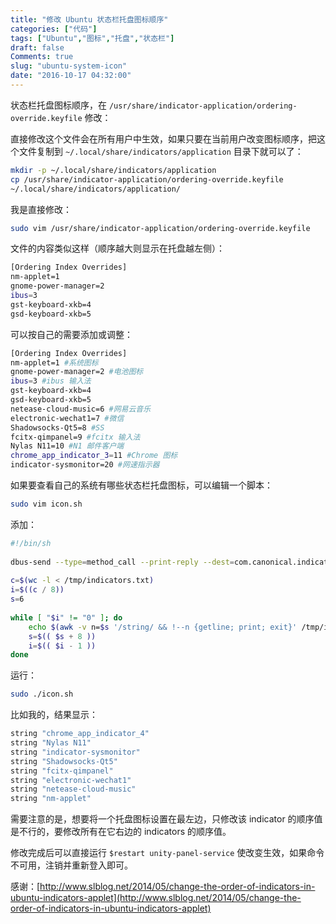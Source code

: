 ```yaml
---
title: "修改 Ubuntu 状态栏托盘图标顺序"
categories: ["代码"]
tags: ["Ubuntu","图标","托盘","状态栏"]
draft: false
Comments: true
slug: "ubuntu-system-icon"
date: "2016-10-17 04:32:00"
---
```


状态栏托盘图标顺序，在 `/usr/share/indicator-application/ordering-override.keyfile` 修改：

直接修改这个文件会在所有用户中生效，如果只要在当前用户改变图标顺序，把这个文件复制到 `~/.local/share/indicators/application` 目录下就可以了：

```bash
mkdir -p ~/.local/share/indicators/application
cp /usr/share/indicator-application/ordering-override.keyfile 
~/.local/share/indicators/application/
```

我是直接修改：

```bash
sudo vim /usr/share/indicator-application/ordering-override.keyfile
```

文件的内容类似这样（顺序越大则显示在托盘越左侧）：

```bash
[Ordering Index Overrides]
nm-applet=1
gnome-power-manager=2
ibus=3
gst-keyboard-xkb=4
gsd-keyboard-xkb=5
```

可以按自己的需要添加或调整：

```bash
[Ordering Index Overrides]
nm-applet=1 #系统图标
gnome-power-manager=2 #电池图标
ibus=3 #ibus 输入法
gst-keyboard-xkb=4 
gsd-keyboard-xkb=5
netease-cloud-music=6 #网易云音乐
electronic-wechat1=7 #微信
Shadowsocks-Qt5=8 #SS
fcitx-qimpanel=9 #fcitx 输入法
Nylas N11=10 #N1 邮件客户端
chrome_app_indicator_3=11 #Chrome 图标
indicator-sysmonitor=20 #网速指示器
```

如果要查看自己的系统有哪些状态栏托盘图标，可以编辑一个脚本：

```bash
sudo vim icon.sh
```

添加：

```bash
#!/bin/sh
 
dbus-send --type=method_call --print-reply --dest=com.canonical.indicator.application/com/canonical/indicator/application/service com.canonical.indicator.application.service.GetApplications | grep "string" > /tmp/indicators.txt
 
c=$(wc -l < /tmp/indicators.txt)
i=$((c / 8))
s=6
 
while [ "$i" != "0" ]; do
    echo $(awk -v n=$s '/string/ && !--n {getline; print; exit}' /tmp/indicators.txt)
    s=$(( $s + 8 ))
    i=$(( $i - 1 ))
done
```

运行：

```bash
sudo ./icon.sh
```

比如我的，结果显示：

```bash
string "chrome_app_indicator_4"
string "Nylas N11"
string "indicator-sysmonitor"
string "Shadowsocks-Qt5"
string "fcitx-qimpanel"
string "electronic-wechat1"
string "netease-cloud-music"
string "nm-applet"
```

需要注意的是，想要将一个托盘图标设置在最左边，只修改该 indicator 的顺序值是不行的，要修改所有在它右边的 indicators 的顺序值。

修改完成后可以直接运行 `$restart unity-panel-service` 使改变生效，如果命令不可用，注销并重新登入即可。

感谢：[http://www.slblog.net/2014/05/change-the-order-of-indicators-in-ubuntu-indicators-applet](http://www.slblog.net/2014/05/change-the-order-of-indicators-in-ubuntu-indicators-applet)

